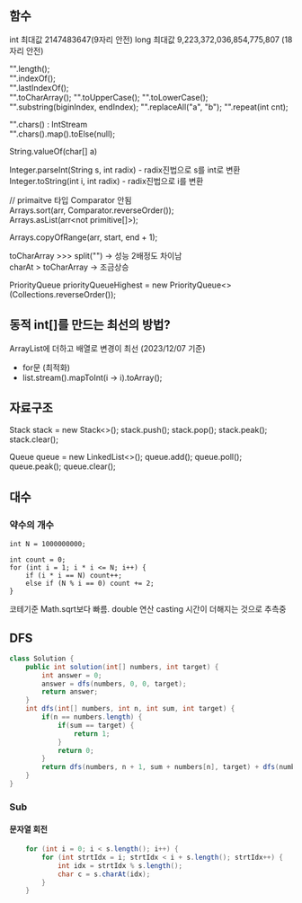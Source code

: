 ## 함수

int 최대값 2147483647(9자리 안전)
long 최대값 9,223,372,036,854,775,807 (18자리 안전)

"".length();  
"".indexOf();  
"".lastIndexOf();  
"".toCharArray();
"".toUpperCase();
"".toLowerCase();
"".substring(biginIndex, endIndex);
"".replaceAll("a", "b");
"".repeat(int cnt);  

"".chars() : IntStream  
"".chars().map().toElse(null);  

String.valueOf(char[] a)  

Integer.parseInt(String s, int radix) - radix진법으로 s를 int로 변환
Integer.toString(int i, int radix) - radix진법으로 i를 변환


// primaitve 타입 Comparator 안됨  
Arrays.sort(arr, Comparator.reverseOrder());  
Arrays.asList(arr<not primitive[]>);  

Arrays.copyOfRange(arr, start, end + 1);

toCharArray >>> split("") -> 성능 2배정도 차이남  
charAt > toCharArray -> 조금상승  


PriorityQueue<Integer> priorityQueueHighest = new PriorityQueue<>(Collections.reverseOrder());  

## 동적 int[]를 만드는 최선의 방법?
 ArrayList에 더하고 배열로 변경이 최선 (2023/12/07 기준)
* for문 (최적화)
* list.stream().mapToInt(i -> i).toArray();


## 자료구조

Stack<Integer> stack = new Stack<>();
stack.push();
stack.pop();
stack.peak();
stack.clear();

Queue<Integer> queue = new LinkedList<>();
queue.add();
queue.poll();
queue.peak();
queue.clear();

## 대수

### 약수의 개수
```
int N = 1000000000;

int count = 0;
for (int i = 1; i * i <= N; i++) {
	if (i * i == N) count++;
	else if (N % i == 0) count += 2;
}
```
코테기준 Math.sqrt보다 빠름. double 연산 casting 시간이 더해지는 것으로 추측중


## DFS

```java
class Solution {
    public int solution(int[] numbers, int target) {
        int answer = 0;
        answer = dfs(numbers, 0, 0, target);
        return answer;
    }
    int dfs(int[] numbers, int n, int sum, int target) {
        if(n == numbers.length) {
            if(sum == target) {
                return 1;
            }
            return 0;
        }
        return dfs(numbers, n + 1, sum + numbers[n], target) + dfs(numbers, n + 1, sum - numbers[n], target);
    }
}
```



### Sub
#### 문자열 회전
```java
    for (int i = 0; i < s.length(); i++) {
        for (int strtIdx = i; strtIdx < i + s.length(); strtIdx++) {
            int idx = strtIdx % s.length();
            char c = s.charAt(idx);
        }
    }
```
